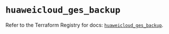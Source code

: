 # `huaweicloud_ges_backup`

Refer to the Terraform Registry for docs: [`huaweicloud_ges_backup`](https://registry.terraform.io/providers/huaweicloud/huaweicloud/1.71.1/docs/resources/ges_backup).
